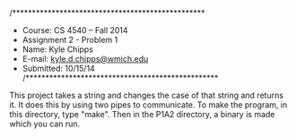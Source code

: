 /*************************************************
* Course: CS 4540 – Fall 2014
* Assignment 2 - Problem 1
* Name: Kyle Chipps
* E-mail: kyle.d.chipps@wmich.edu
* Submitted: 10/15/14
/************************************************* 

This project takes a string and changes the case of that string and returns 
it.  It does this by using two pipes to communicate.  To make the program, 
in this directory, type "make".  Then in the P1A2 directory, a binary is
made which you can run.    
